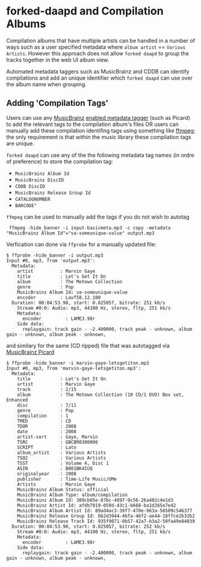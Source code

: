 # forked-daapd and Compilation Albums

Compilation albums that have multiple artists can be handled in a number of ways
such as a user specified metadata where `album artist` == `Various Artists`.
However this approach does not allow `forked daapd` to group the tracks together
in the web UI album view.  

Automated metadata taggers such as MusicBrainz and CDDB can identify 
compliations and add an unique identifier which `forked daapd` can use over the
album name when grouping.


## Adding 'Compilation Tags'

Users can use any [MusicBrainz](https://musicbrainz.org) [enabled metadata tagger](https://musicbrainz.org/doc/MusicBrainz_Enabled_Applications#Taggers) (such as Picard) to add 
the relevant tags to the compilation album's files OR users can manually add 
these compilation identifing tags using something like [ffmpeg](https://www.fffmpeg.org); the only requirement is that
within the music library these compilation tags are unique.

`forked daapd` can use any of the the following metadata tag names (in ordre of
preference) to store the compilation tag:

- `MusicBrainz Album Id`
- `MusicBrainz DiscID`
- `CDDB DiscID`
- `MusicBrainz Release Group Id`
- `CATALOGNUMBER`
- `BARCODE"`

`ffmpeg` can be used to manually add the tags if you do not wish to autotag

```
 ffmpeg -hide_banner -i input-basicmeta.mp3 -c copy -metadata "MusicBrainz Album Id"="va-someunique-value" output.mp3
```

Verfication can done via `ffprobe` for a manually updated file:
```
$ ffprobe -hide_banner -i output.mp3
Input #0, mp3, from 'output.mp3':
  Metadata:
    artist          : Marvin Gaye
    title           : Let's Get It On
    album           : The Motown Collection
    genre           : Pop
    MusicBrainz Album Id: va-someunique-value
    encoder         : Lavf58.12.100
  Duration: 00:04:53.98, start: 0.025057, bitrate: 251 kb/s
    Stream #0:0: Audio: mp3, 44100 Hz, stereo, fltp, 251 kb/s
    Metadata:
      encoder         : LAME3.98r
    Side data:
      replaygain: track gain - -2.400000, track peak - unknown, album gain - unknown, album peak - unknown, 
```
and similary for the same (CD ripped) file that was autotagged via [MusicBrainz Picard](https://picard.musicbrainz.org)
```
$ ffprobe -hide_banner -i marvin-gaye-letsgetiton.mp3
Input #0, mp3, from 'marvin-gaye-letsgetiton.mp3':
  Metadata:
    title           : Let's Get It On
    artist          : Marvin Gaye
    track           : 2/15
    album           : The Motown Collection (10 CD/1 DVD) Box set, Enhanced
    disc            : 7/11
    genre           : Pop
    compilation     : 1
    TMED            : CD
    TDOR            : 2008
    date            : 2008
    artist-sort     : Gaye, Marvin
    TSRC            : GBCBR0300006
    SCRIPT          : Latn
    album_artist    : Various Artists
    TSO2            : Various Artists
    TSST            : Volume 4, Disc 1
    ASIN            : B001BK4IUQ
    originalyear    : 2008
    publisher       : Time-Life Music/UMe
    Artists         : Marvin Gaye
    MusicBrainz Album Status: official
    MusicBrainz Album Type: album/compilation
    MusicBrainz Album Id: 389cb65e-87bc-4897-9c56-26a482c4e1d3
    MusicBrainz Artist Id: afdb7919-059d-43c1-b668-ba1d265e7e42
    MusicBrainz Album Artist Id: 89ad4ac3-39f7-470e-963a-56509c546377
    MusicBrainz Release Group Id: 6b2d3944-4bfa-46f2-ae44-18ffce2b32b2
    MusicBrainz Release Track Id: 935f9071-0b57-42a7-b3a2-50fa49e84039
  Duration: 00:04:53.98, start: 0.025057, bitrate: 252 kb/s
    Stream #0:0: Audio: mp3, 44100 Hz, stereo, fltp, 251 kb/s
    Metadata:
      encoder         : LAME3.98r
    Side data:
      replaygain: track gain - -2.400000, track peak - unknown, album gain - unknown, album peak - unknown,
```

